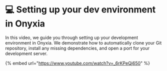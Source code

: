# 💻 Setting up your dev environment in Onyxia

In this video, we guide you through setting up your development environment in Onyxia. We demonstrate how to automatically clone your Git repository, install any missing dependencies, and open a port for your development server.

{% embed url="https://www.youtube.com/watch?v=_6rKPeQj650" %}

